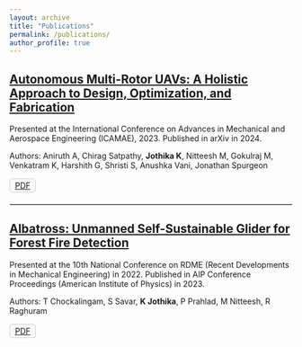 ```yaml
---
layout: archive
title: "Publications"
permalink: /publications/
author_profile: true
---
```


## [Autonomous Multi-Rotor UAVs: A Holistic Approach to Design, Optimization, and Fabrication](https://arxiv.org/abs/2401.02541)

Presented at the International Conference on Advances in Mechanical and Aerospace Engineering (ICAMAE), 2023.  Published in arXiv in 2024. 

Authors: Aniruth A, Chirag Satpathy, **Jothika K**, Nitteesh M, Gokulraj M, Venkatram K, Harshith G, Shristi S, Anushka Vani, Jonathan Spurgeon

<div style="display: flex; flex-wrap: wrap; gap: 6px; margin-top: 15px;">
  <div style="padding: 3px 9px; font-size: 14px; border: 1px solid #ccc; border-radius: 6px; background-color: #f9f9f9;">
    <a href="https://arxiv.org/pdf/2401.02541" target="_blank">PDF</a>
  </div>
</div>

<hr style="margin-top: 20px; border: 1px solid #ddd;">

## [Albatross: Unmanned Self-Sustainable Glider for Forest Fire Detection](https://pubs.aip.org/aip/acp/article-abstract/2890/1/020003/2906913/Albatross-Unmanned-self-sustainable-glider-for?redirectedFrom=fulltext)

Presented at the 10th National Conference on RDME (Recent Developments in Mechanical Engineering) in 2022. Published in AIP Conference Proceedings (American Institute of Physics) in 2023.

Authors: T Chockalingam, S Savar, **K Jothika**, P Prahlad, M Nitteesh, R Raghuram

<div style="display: flex; flex-wrap: wrap; gap: 6px; margin-top: 15px;">
  <div style="padding: 3px 9px; font-size: 14px; border: 1px solid #ccc; border-radius: 6px; background-color: #f9f9f9;">
    <a href="https://www.researchgate.net/profile/Nitteesh-M/publication/373202301_Albatross_Unmanned_self-sustainable_glider_for_forest_fire_detection/links/64e16845caf5ff5cd0c76aa7/Albatross-Unmanned-self-sustainable-glider-for-forest-fire-detection.pdf" target="_blank">PDF</a>
  </div>
</div>
